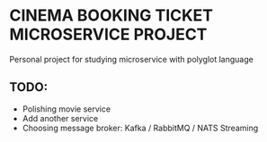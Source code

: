 # CINEMA BOOKING TICKET MICROSERVICE PROJECT

Personal project for studying microservice with polyglot language

## TODO:
- Polishing movie service
- Add another service
- Choosing message broker: Kafka / RabbitMQ / NATS Streaming
